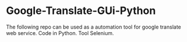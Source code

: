 # Google-Translate-GUi-Python
The following repo can be used as a automation tool for google translate web service. Code in Python. Tool Selenium.

